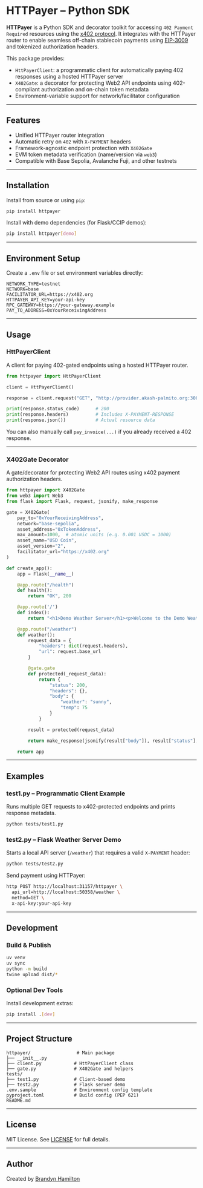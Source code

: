 # HTTPayer – Python SDK

**HTTPayer** is a Python SDK and decorator toolkit for accessing `402 Payment Required` resources using the [x402 protocol](https://github.com/x402/spec). It integrates with the HTTPayer router to enable seamless off-chain stablecoin payments using [EIP-3009](https://eips.ethereum.org/EIPS/eip-3009) and tokenized authorization headers.

This package provides:

- `HttPayerClient`: a programmatic client for automatically paying 402 responses using a hosted HTTPayer server
- `X402Gate`: a decorator for protecting Web2 API endpoints using 402-compliant authorization and on-chain token metadata
- Environment-variable support for network/facilitator configuration

---

## Features

- Unified HTTPayer router integration
- Automatic retry on `402` with `X-PAYMENT` headers
- Framework-agnostic endpoint protection with `X402Gate`
- EVM token metadata verification (name/version via `web3`)
- Compatible with Base Sepolia, Avalanche Fuji, and other testnets

---

## Installation

Install from source or using `pip`:

```bash
pip install httpayer
```

Install with demo dependencies (for Flask/CCIP demos):

```bash
pip install httpayer[demo]
```

---

## Environment Setup

Create a `.env` file or set environment variables directly:

```env
NETWORK_TYPE=testnet
NETWORK=base
FACILITATOR_URL=https://x402.org
HTTPAYER_API_KEY=your-api-key
RPC_GATEWAY=https://your-gateway.example
PAY_TO_ADDRESS=0xYourReceivingAddress
```

---

## Usage

### HttPayerClient

A client for paying 402-gated endpoints using a hosted HTTPayer router.

```python
from httpayer import HttPayerClient

client = HttPayerClient()

response = client.request("GET", "http://provider.akash-palmito.org:30862/base-weather")

print(response.status_code)      # 200
print(response.headers)          # Includes X-PAYMENT-RESPONSE
print(response.json())           # Actual resource data
```

You can also manually call `pay_invoice(...)` if you already received a 402 response.

---

### X402Gate Decorator

A gate/decorator for protecting Web2 API routes using x402 payment authorization headers.

```python
from httpayer import X402Gate
from web3 import Web3
from flask import Flask, request, jsonify, make_response

gate = X402Gate(
    pay_to="0xYourReceivingAddress",
    network="base-sepolia",
    asset_address="0xTokenAddress",
    max_amount=1000,  # atomic units (e.g. 0.001 USDC = 1000)
    asset_name="USD Coin",
    asset_version="2",
    facilitator_url="https://x402.org"
)

def create_app():
    app = Flask(__name__)

    @app.route("/health")
    def health():
        return "OK", 200

    @app.route('/')
    def index():
        return "<h1>Demo Weather Server</h1><p>Welcome to the Demo Weather Server!</p>"

    @app.route("/weather")
    def weather():
        request_data = {
            "headers": dict(request.headers),
            "url": request.base_url
        }

        @gate.gate
        def protected(_request_data):
            return {
                "status": 200,
                "headers": {},
                "body": {
                    "weather": "sunny",
                    "temp": 75
                }
            }

        result = protected(request_data)

        return make_response(jsonify(result["body"]), result["status"], result.get("headers", {}))

    return app
```

---

## Examples

### test1.py – Programmatic Client Example

Runs multiple GET requests to x402-protected endpoints and prints response metadata.

```bash
python tests/test1.py
```

### test2.py – Flask Weather Server Demo

Starts a local API server (`/weather`) that requires a valid `X-PAYMENT` header:

```bash
python tests/test2.py
```

Send payment using HTTPayer:

```bash
http POST http://localhost:31157/httpayer \
  api_url=http://localhost:50358/weather \
  method=GET \
  x-api-key:your-api-key
```

---

## Development

### Build & Publish

```bash
uv venv
uv sync
python -m build
twine upload dist/*
```

### Optional Dev Tools

Install development extras:

```bash
pip install .[dev]
```

---

## Project Structure

```
httpayer/                 # Main package
├── __init__.py
├── client.py            # HttPayerClient class
├── gate.py              # X402Gate and helpers
tests/
├── test1.py             # Client-based demo
├── test2.py             # Flask server demo
.env.sample              # Environment config template
pyproject.toml           # Build config (PEP 621)
README.md
```

---

## License

MIT License. See [LICENSE](LICENSE) for full details.

---

## Author

Created by [Brandyn Hamilton](mailto:brandynham1120@gmail.com)
